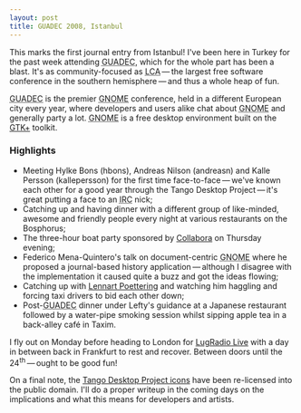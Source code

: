 ```yaml
---
layout: post
title: GUADEC 2008, Istanbul
---
```

This marks the first journal entry from Istanbul! I've been here in Turkey for the past week attending <acronym title="GNOME users&rsquo; and developers&rsquo; European conference">GUADEC</acronym>, which for the whole part has been a blast. It's as community-focused as <acronym title="Linux.conf.au">LCA</acronym>&thinsp;&mdash;&thinsp;the largest free software conference in the southern hemisphere&thinsp;&mdash;&thinsp;and thus a whole heap of fun.

<p class="note"><acronym title="GNOME users&rsquo; and developers&rsquo; European conference">GUADEC</acronym> is the premier <acronym title="GNU Network Object Model Environment">GNOME</acronym> conference, held in a different European city every year, where developers and users alike chat about <acronym title="GNU Network Object Model Environment">GNOME</acronym> and generally party a lot. <acronym title="GNU Network Object Model Environment">GNOME</acronym> is a free desktop environment built on the <a href="http://en.wikipedia.org/wiki/Gtk%2B" title="Wikipedia: GTK+"><abbr>GTK+</abbr></a> toolkit.</p>

<h3>Highlights</h3>

* Meeting Hylke Bons (hbons), Andreas Nilson (andreasn) and Kalle Persson (kallepersson) for the first time face-to-face&thinsp;&mdash;&thinsp;we've known each other for a good year through the Tango Desktop Project&thinsp;&mdash;&thinsp;it's great putting a face to an <acronym title="Internet Relay Chat">IRC</acronym> nick;
* Catching up and having dinner with a different group of like-minded, awesome and friendly people every night at various restaurants on the Bosphorus;
* The three-hour boat party sponsored by <a href="http://www.collabora.co.uk/" title="Collabora homepage">Collabora</a> on Thursday evening;
* Federico Mena-Quintero's talk on document-centric <acronym title="GNU Network Object Model Environment">GNOME</acronym> where he proposed a journal-based history application&thinsp;&mdash;&thinsp;although I disagree with the implementation it caused quite a buzz and got the ideas flowing;
* Catching up with <a href="http://0pointer.de/lennart/" title="Lennart Poettering&rsquo;s personal site">Lennart Poettering</a> and watching him haggling and forcing taxi drivers to bid each other down;
* Post-<acronym title="GNOME users&rsquo; and developers&rsquo; European conference">GUADEC</acronym> dinner under Lefty's guidance at a Japanese restaurant followed by a water-pipe smoking session whilst sipping apple tea in a back-alley caf&eacute; in Taxim.

I fly out on Monday before heading to London for <a href="http://lugradio.org/live/UK2008/" title="LugRadio Live UK 2008 website">LugRadio Live</a> with a day in between back in Frankfurt to rest and recover. Between doors until the 24<sup>th</sup>&thinsp;&mdash;&thinsp;ought to be good fun!

On a final note, the <a href="http://tango.freedesktop.org/" title="Tango Desktop Project homepage">Tango Desktop Project icons</a> have been re-licensed into the public domain. I'll do a proper writeup in the coming days on the implications and what this means for developers and artists.